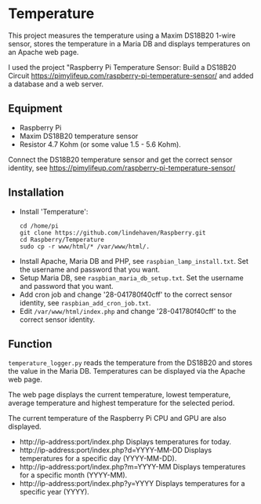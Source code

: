 # Temperature

This project measures the temperature using a Maxim DS18B20 1-wire sensor,
stores the temperature in a Maria DB and displays temperatures on an Apache
web page.

I used the project "Raspberry Pi Temperature Sensor: Build a DS18B20 Circuit
https://pimylifeup.com/raspberry-pi-temperature-sensor/ and added a database
and a web server.

## Equipment

* Raspberry Pi
* Maxim DS18B20 temperature sensor
* Resistor 4.7 Kohm (or some value 1.5 - 5.6 Kohm).

Connect the DS18B20 temperature sensor and get the correct sensor identity, see
https://pimylifeup.com/raspberry-pi-temperature-sensor/

## Installation

* Install 'Temperature':
  ```
  cd /home/pi
  git clone https://github.com/lindehaven/Raspberry.git
  cd Raspberry/Temperature
  sudo cp -r www/html/* /var/www/html/.
  ```
* Install Apache, Maria DB and PHP, see `raspbian_lamp_install.txt`. Set the
username and password that you want.
* Setup Maria DB, see `raspbian_maria_db_setup.txt`. Set the username and
password that you want.
* Add cron job and change '28-041780f40cff' to the correct sensor identity,
see `raspbian_add_cron_job.txt`.
* Edit `/var/www/html/index.php` and change '28-041780f40cff' to the correct
sensor identity.

## Function

`temperature_logger.py` reads the temperature from the DS18B20 and stores the
value in the Maria DB. Temperatures can be displayed via the Apache web page.

The web page displays the current temperature, lowest temperature, average
temperature and highest temperature for the selected period.

The current temperature of the Raspberry Pi CPU and GPU are also displayed.

* http://ip-address:port/index.php
  Displays temperatures for today.
* http://ip-address:port/index.php?d=YYYY-MM-DD
  Displays temperatures for a specific day (YYYY-MM-DD).
* http://ip-address:port/index.php?m=YYYY-MM
  Displays temperatures for a specific month (YYYY-MM).
* http://ip-address:port/index.php?y=YYYY
  Displays temperatures for a specific year (YYYY).
